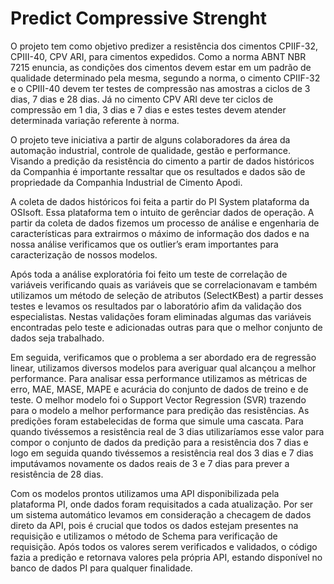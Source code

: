 # Predict Compressive Strenght  

<p>O projeto tem como objetivo predizer a resistência dos cimentos CPIIF-32, CPIII-40, CPV ARI, para cimentos expedidos. Como a norma ABNT NBR 7215 enuncia, as condições dos cimentos devem estar em um padrão de qualidade determinado pela mesma, segundo a norma, o cimento CPIIF-32 e o CPIII-40 devem ter testes de compressão nas amostras a ciclos de 3 dias, 7 dias e 28 dias. Já no cimento CPV ARI deve ter ciclos de compressão em 1 dia, 3 dias e 7 dias e estes testes devem atender determinada variação referente à norma. </p>
<p>O projeto teve iniciativa a partir de alguns colaboradores da área da automação industrial, controle de qualidade, gestão e performance. Visando a predição da resistência do cimento a partir de dados históricos da Companhia é importante ressaltar que os resultados e dados são de propriedade da Companhia Industrial de Cimento Apodi.</p>
<p>A coleta de dados históricos foi feita a partir do PI System plataforma da OSIsoft. Essa plataforma tem o intuito de gerênciar dados de operação. A partir da coleta de dados fizemos um processo de análise e engenharia de características para extrairmos o máximo de informação dos dados e na nossa análise verificamos que os outlier’s eram importantes para caracterização de nossos modelos. </p>
<p>Após toda a análise exploratória foi feito um teste de correlação de variáveis verificando quais as variáveis que se correlacionavam e também utilizamos um método de seleção de atributos (SelectKBest) a partir desses testes e levamos os resultados par o laboratório afim da validação dos especialistas. Nestas validações foram eliminadas algumas das variáveis encontradas pelo teste e adicionadas outras para que o melhor conjunto de dados seja trabalhado. </p>
<p>Em seguida, verificamos que o problema a ser abordado era de regressão linear, utilizamos diversos modelos para averiguar qual alcançou a melhor performance. Para analisar essa performance utilizamos as métricas de erro, MAE, MASE, MAPE e acurácia do conjunto de dados de treino e de teste. O melhor modelo foi o Support Vector Regression (SVR) trazendo para o modelo a melhor performance para predição das resistências. As predições foram estabelecidas de forma que simule uma cascata. Para quando tivéssemos a resistência real de 3 dias utilizaríamos esse valor para compor o conjunto de dados da predição para a resistência dos 7 dias e logo em seguida quando tivéssemos a resistência real dos 3 dias e 7 dias imputávamos novamente os dados reais de 3 e 7 dias para prever a resistência de 28 dias.  </p>
<p>Com os modelos prontos utilizamos uma API disponibilizada pela plataforma PI, onde dados foram requisitados a cada atualização. Por ser um sistema automático levamos em consideração a checagem de dados direto da API, pois é crucial que todos os dados estejam presentes na requisição e utilizamos o método de Schema para verificação de requisição. Após todos os valores serem verificados e validados, o código fazia a predição e retornava valores pela própria API, estando disponível no banco de dados PI para qualquer finalidade.</p>
